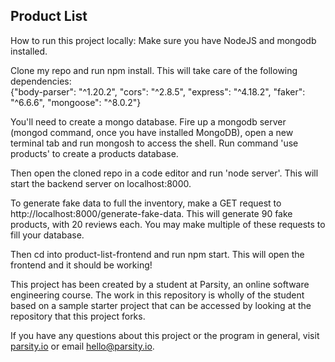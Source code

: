 ## Product List

How to run this project locally:
Make sure you have NodeJS and mongodb installed.

Clone my repo and run npm install. This will take care of the following dependencies:  
 {"body-parser": "^1.20.2",
"cors": "^2.8.5",
"express": "^4.18.2",
"faker": "^6.6.6",
"mongoose": "^8.0.2"}

You'll need to create a mongo database. Fire up a mongodb server (mongod command, once you have installed MongoDB), open a new terminal tab and run mongosh to access the shell. Run command 'use products' to create a products database.

Then open the cloned repo in a code editor and run 'node server'. This will start the backend server on localhost:8000.

To generate fake data to full the inventory, make a GET request to http://localhost:8000/generate-fake-data. This will generate 90 fake products, with 20 reviews each. You may make multiple of these requests to fill your database.

Then cd into product-list-frontend and run npm start. This will open the frontend and it should be working!

This project has been created by a student at Parsity, an online software engineering course. The work in this repository is wholly of the student based on a sample starter project that can be accessed by looking at the repository that this project forks.

If you have any questions about this project or the program in general, visit [parsity.io](https://parsity.io/) or email hello@parsity.io.
